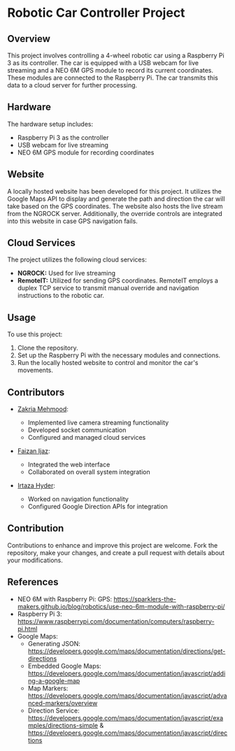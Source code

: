 # Robotic Car Controller Project

## Overview
This project involves controlling a 4-wheel robotic car using a Raspberry Pi 3 as its controller. The car is equipped with a USB webcam for live streaming and a NEO 6M GPS module to record its current coordinates. These modules are connected to the Raspberry Pi. The car transmits this data to a cloud server for further processing.

## Hardware
The hardware setup includes:
- Raspberry Pi 3 as the controller
- USB webcam for live streaming
- NEO 6M GPS module for recording coordinates

## Website
A locally hosted website has been developed for this project. It utilizes the Google Maps API to display and generate the path and direction the car will take based on the GPS coordinates. The website also hosts the live stream from the NGROCK server. Additionally, the override controls are integrated into this website in case GPS navigation fails.

## Cloud Services
The project utilizes the following cloud services:
- **NGROCK:** Used for live streaming
- **RemoteIT:** Utilized for sending GPS coordinates. RemoteIT employs a duplex TCP service to transmit manual override and navigation instructions to the robotic car.

## Usage
To use this project:
1. Clone the repository.
2. Set up the Raspberry Pi with the necessary modules and connections.
3. Run the locally hosted website to control and monitor the car's movements.

## Contributors

- [Zakria Mehmood](https://github.com/ZakriaComputerEngineer):
  - Implemented live camera streaming functionality
  - Developed socket communication
  - Configured and managed cloud services

- [Faizan Ijaz](https://github.com/faizanejaz14):
  - Integrated the web interface
  - Collaborated on overall system integration

- [Irtaza Hyder](https://github.com/SyedMIrtazaHyder):
  - Worked on navigation functionality
  - Configured Google Direction APIs for integration

## Contribution
Contributions to enhance and improve this project are welcome. Fork the repository, make your changes, and create a pull request with details about your modifications.

## References
- NEO 6M with Raspberry Pi: GPS: https://sparklers-the-makers.github.io/blog/robotics/use-neo-6m-module-with-raspberry-pi/
- Raspberry Pi 3: https://www.raspberrypi.com/documentation/computers/raspberry-pi.html
- Google Maps: 
    - Generating JSON: https://developers.google.com/maps/documentation/directions/get-directions
    - Embedded Google Maps: https://developers.google.com/maps/documentation/javascript/adding-a-google-map
    - Map Markers: https://developers.google.com/maps/documentation/javascript/advanced-markers/overview
    - Direction Service: https://developers.google.com/maps/documentation/javascript/examples/directions-simple & https://developers.google.com/maps/documentation/javascript/directions